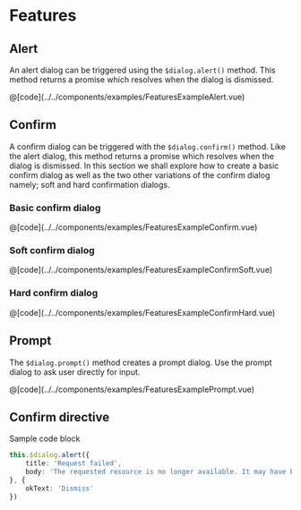 # Features

## Alert
An alert dialog can be triggered using the `$dialog.alert()` method. This method returns a promise which resolves when the dialog is dismissed.

<FeaturesExampleAlert />
@[code](../../components/examples/FeaturesExampleAlert.vue)



## Confirm
A confirm dialog can be triggered with the `$dialog.confirm()` method. Like the alert dialog, this method returns a promise which resolves when the dialog is dismissed.
In this section we shall explore how to create a basic confirm dialog as well as the two other variations of the confirm dialog namely; soft and hard confirmation dialogs.


### Basic confirm dialog


<FeaturesExampleConfirm />
@[code](../../components/examples/FeaturesExampleConfirm.vue)


### Soft confirm dialog
<FeaturesExampleConfirmSoft />
@[code](../../components/examples/FeaturesExampleConfirmSoft.vue)


### Hard confirm dialog
<FeaturesExampleConfirmHard />
@[code](../../components/examples/FeaturesExampleConfirmHard.vue)


## Prompt
The `$dialog.prompt()` method creates a prompt dialog. Use the prompt dialog to ask user directly for input.

<FeaturesExamplePrompt />
@[code](../../components/examples/FeaturesExamplePrompt.vue)


## Confirm directive
Sample code block
```ts title=".vuepress/config.ts"
this.$dialog.alert({
    title: 'Request failed',
    body: 'The requested resource is no longer available. It may have been moved or deleted',
}, {
    okText: 'Dismiss'
})
```
